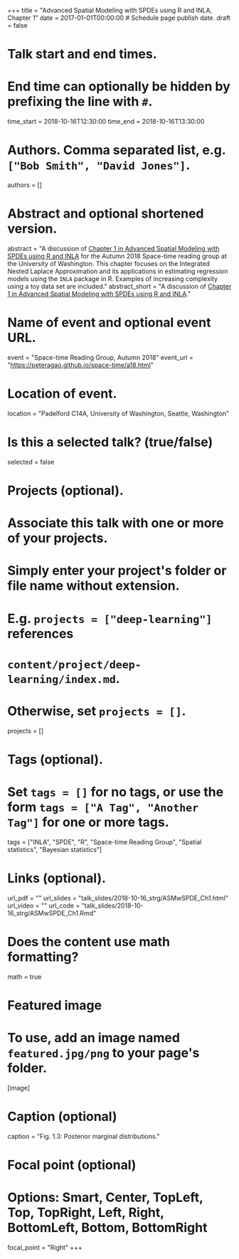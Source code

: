 +++
title = "Advanced Spatial Modeling with SPDEs using R and INLA, Chapter 1"
date = 2017-01-01T00:00:00  # Schedule page publish date.
draft = false

# Talk start and end times.
#   End time can optionally be hidden by prefixing the line with `#`.
time_start = 2018-10-16T12:30:00
time_end = 2018-10-16T13:30:00

# Authors. Comma separated list, e.g. `["Bob Smith", "David Jones"]`.
authors = []

# Abstract and optional shortened version.
abstract = "A discussion of [Chapter 1 in Advanced Spatial Modeling with SPDEs using R and INLA](https://becarioprecario.bitbucket.io/spde-gitbook/ch-INLA.html) for the Autumn 2018 Space-time reading group at the University of Washington. This chapter focuses on the Integrated Nested Laplace Approximation and its applications in estimating regression models using the `INLA` package in R. Examples of increasing complexity using a toy data set are included."
abstract_short = "A discussion of [Chapter 1 in Advanced Spatial Modeling with SPDEs using R and INLA](https://becarioprecario.bitbucket.io/spde-gitbook/ch-INLA.html)."

# Name of event and optional event URL.
event = "Space-time Reading Group, Autumn 2018"
event_url = "https://peteragao.github.io/space-time/a18.html"

# Location of event.
location = "Padelford C14A, University of Washington, Seattle, Washington"

# Is this a selected talk? (true/false)
selected = false

# Projects (optional).
#   Associate this talk with one or more of your projects.
#   Simply enter your project's folder or file name without extension.
#   E.g. `projects = ["deep-learning"]` references 
#   `content/project/deep-learning/index.md`.
#   Otherwise, set `projects = []`.
projects = []

# Tags (optional).
#   Set `tags = []` for no tags, or use the form `tags = ["A Tag", "Another Tag"]` for one or more tags.
tags = ["INLA", "SPDE", "R", "Space-time Reading Group", "Spatial statistics", "Bayesian statistics"]

# Links (optional).
url_pdf = ""
url_slides = "talk_slides/2018-10-16_strg/ASMwSPDE_Ch1.html"
url_video = ""
url_code = "talk_slides/2018-10-16_strg/ASMwSPDE_Ch1.Rmd"

# Does the content use math formatting?
math = true

# Featured image
# To use, add an image named `featured.jpg/png` to your page's folder. 
[image]
  # Caption (optional)
  caption = "Fig. 1.3: Posterior marginal distributions."

  # Focal point (optional)
  # Options: Smart, Center, TopLeft, Top, TopRight, Left, Right, BottomLeft, Bottom, BottomRight
  focal_point = "Right"
+++
